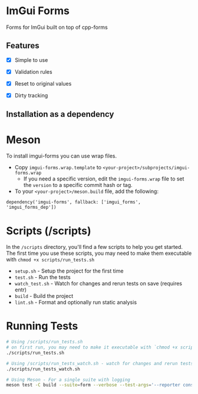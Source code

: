 # ImGui Forms

Forms for ImGui built on top of cpp-forms

## Features

- [x] Simple to use
- [x] Validation rules
- [x] Reset to original values
- [x] Dirty tracking


## Installation as a dependency

# Meson
To install imgui-forms you can use wrap files.


- Copy `imgui-forms.wrap.template` to `<your-project>/subprojects/imgui-forms.wrap`
  - If you need a specific version, edit the `imgui-forms.wrap` file to set the `version` to a specific commit hash or tag.
- To your `<your-project>/meson.build` file, add the following:
```meson
dependency('imgui-forms', fallback: ['imgui_forms', 'imgui_forms_dep'])
```





# Scripts (/scripts)

In the `/scripts` directory, you'll find a few scripts to help you get started.
The first time you use these scripts, you may need to make them executable with `chmod +x scripts/run_tests.sh`

- `setup.sh` - Setup the project for the first time
- `test.sh` - Run the tests
- `watch_test.sh` - Watch for changes and rerun tests on save (requires entr)
- `build` - Build the project
- `lint.sh` - Format and optionally run static analysis



# Running Tests

```bash
# Using /scripts/run_tests.sh
# on first run, you may need to make it executable with `chmod +x scripts/run_tests.sh`
./scripts/run_tests.sh

# Using /scripts/run_tests_watch.sh - watch for changes and rerun tests on save (requires entr)
./scripts/run_tests_watch.sh

# Using Meson - For a single suite with logging
meson test -C build --suite=form --verbose --test-args='--reporter console
```